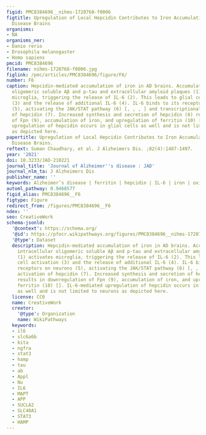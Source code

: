 ```yaml
---
figid: PMC8384696__nihms-1720768-f0006
figtitle: Upregulation of Local Hepcidin Contributes to Iron Accumulation in Alzheimer’s
  Disease Brains
organisms:
- NA
organisms_ner:
- Danio rerio
- Drosophila melanogaster
- Homo sapiens
pmcid: PMC8384696
filename: nihms-1720768-f0006.jpg
figlink: /pmc/articles/PMC8384696/figure/F6/
number: F6
caption: Hepcidin-mediated accumulation of iron in AD brains. Accumulation of intracellular
  oligomeric soluble Aβ and p-tau and extracellular amyloid plaques (1) activates
  microglia, triggering the release of IL-6 (2). This leads to glial cell activation
  (3) and the release of additional IL-6 (4). IL-6 binds to its receptors on neurons
  (5), activating the JAK/STAT pathway (6) [, , , ] and transcriptional activation
  of hepcidin (7). Increased synthesis and secretion of hepcidin (8) results in downregulation
  of Fpn (9), accumulation of iron, and upregulation of ferritin (10) []. IL-6-mediated
  upregulation of hepcidin occurs in glial cells as well and is not limited to neurons
  as depicted here.
papertitle: Upregulation of Local Hepcidin Contributes to Iron Accumulation in Alzheimer’s
  Disease Brains.
reftext: Suman Chaudhary, et al. J Alzheimers Dis. ;82(4):1487-1497.
year: '2021'
doi: 10.3233/JAD-210221
journal_title: 'Journal of Alzheimer''s disease : JAD'
journal_nlm_ta: J Alzheimers Dis
publisher_name: ''
keywords: Alzheimer’s disease | ferritin | hepcidin | IL-6 | iron | oxidative stress
automl_pathway: 0.9468577
figid_alias: PMC8384696__F6
figtype: Figure
redirect_from: /figures/PMC8384696__F6
ndex: ''
seo: CreativeWork
schema-jsonld:
  '@context': https://schema.org/
  '@id': https://pfocr.wikipathways.org/figures/PMC8384696__nihms-1720768-f0006.html
  '@type': Dataset
  description: Hepcidin-mediated accumulation of iron in AD brains. Accumulation of
    intracellular oligomeric soluble Aβ and p-tau and extracellular amyloid plaques
    (1) activates microglia, triggering the release of IL-6 (2). This leads to glial
    cell activation (3) and the release of additional IL-6 (4). IL-6 binds to its
    receptors on neurons (5), activating the JAK/STAT pathway (6) [, , , ] and transcriptional
    activation of hepcidin (7). Increased synthesis and secretion of hepcidin (8)
    results in downregulation of Fpn (9), accumulation of iron, and upregulation of
    ferritin (10) []. IL-6-mediated upregulation of hepcidin occurs in glial cells
    as well and is not limited to neurons as depicted here.
  license: CC0
  name: CreativeWork
  creator:
    '@type': Organization
    name: WikiPathways
  keywords:
  - il6
  - slc6a6b
  - kita
  - ngfra
  - stat3
  - hamp
  - tau
  - ab
  - Appl
  - Nu
  - IL6
  - MAPT
  - APP
  - SUCLA2
  - SLC40A1
  - STAT3
  - HAMP
---
```

